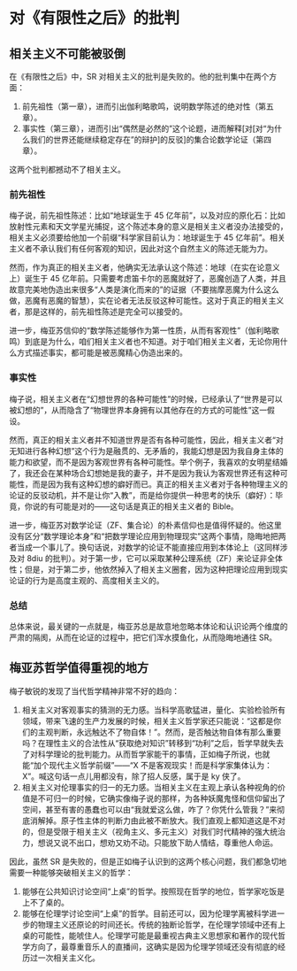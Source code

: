 # 对《有限性之后》的批判

## 相关主义不可能被驳倒

在《有限性之后》中，SR 对相关主义的批判是失败的。他的批判集中在两个方面：

1. 前先祖性（第一章），进而引出伽利略歌鸣，说明数学陈述的绝对性（第五章）。
2. 事实性（第三章），进而引出“偶然是必然的”这个论题，进而解释[对[对“为什么我们的世界还能继续稳定存在”的辩护]的反驳]的集合论数学论证（第四章）。

这两个批判都撼动不了相关主义。

### 前先祖性

梅子说，前先祖性陈述：比如“地球诞生于 45 亿年前”，以及对应的原化石：比如放射性元素和天文学星光捕捉，这个陈述本身的意义是相关主义者没办法接受的，相关主义必须要给他加一个前缀“科学家目前认为：地球诞生于 45 亿年前”。相关主义者不承认我们有任何客观的知识，因此对这个自然主义的陈述无能为力。

然而，作为真正的相关主义者，他确实无法承认这个陈述：地球（在实在论意义上）诞生于 45 亿年前。只需要考虑笛卡尔的恶魔就好了，恶魔创造了人类，并且故意完美地伪造出来很多“人类是演化而来的”的证据（不要揣摩恶魔为什么这么做，恶魔有恶魔的智慧），实在论者无法反驳这种可能性。这对于真正的相关主义者，那是这样的，前先祖性陈述是完全可以接受的。

进一步，梅亚苏信仰的“数学陈述能够作为第一性质，从而有客观性”（伽利略歌鸣）到底是为什么，咱们相关主义者也不知道。对于咱们相关主义者，无论你用什么方式描述事实，都可能是被恶魔精心伪造出来的。

### 事实性

梅子说，相关主义者在“幻想世界的各种可能性”的时候，已经承认了“世界是可以被幻想的”，从而隐含了“物理世界本身拥有以其他存在的方式的可能性”这一假设。

然而，真正的相关主义者并不知道世界是否有各种可能性，因此，相关主义者“对无知进行各种幻想”这个行为是融贯的、无矛盾的，我能幻想是因为我自身主体的能力和欲望，而不是因为客观世界有各种可能性。举个例子，我喜欢的女明星结婚了，我还会在某种场合幻想她是我的妻子，并不是因为我认为客观世界还有这种可能性，而是因为我有这种幻想的癖好而已。真正的相关主义者对于各种物理主义的论证的反驳动机，并不是让你“入教”，而是给你提供一种思考的快乐（癖好）：毕竟，你说的有可能是对的——这句话是真正的相关主义者的 Bible。

进一步，梅亚苏对数学论证（ZF、集合论）的朴素信仰也是值得怀疑的。他这里没有区分“数学理论本身”和“把数学理论应用到物理现实”这两个事情，隐晦地把两者当成一个事儿了。换句话说，对数学的论证不能直接应用到本体论上（这同样涉及对 8diu 的批判）。对于第一步，它可以采取某种公理系统（ZF）来论证非全体性；但是，对于第二步，他依然掉入了相关主义圈套，因为这种把理论应用到现实论证的行为是高度主观的、高度相关主义的。

### 总结

总体来说，最关键的一点就是，梅亚苏总是故意地忽略本体论和认识论两个维度的严肃的隔阂，从而在论证的过程中，把它们浑水摸鱼化，从而隐晦地通往 SR。

## 梅亚苏哲学值得重视的地方

梅子敏锐的发现了当代哲学精神非常不好的趋向：

1. 相关主义对客观事实的猜测的无力感。当科学高歌猛进，量化、实验检验所有领域，带来飞速的生产力发展的时候，相关主义哲学家还只能说：“这都是你们的主观判断，永远触达不了物自体！”。然而，是否触达物自体有那么重要吗？在理性主义的合法性从“获取绝对知识”转移到“功利”之后，哲学早就失去了对科学理论的批判能力。从而哲学家能干的事情，正如梅子所说，也就能“加个现代主义哲学前缀”——“X 不是客观现实！而是科学家集体认为：X”。喊这句话一点儿用都没有，除了招人反感，属于是 ky 侠了。
2. 相关主义对伦理事实的归一的无力感。当相关主义在主观上承认各种视角的价值是不可归一的时候，它确实像梅子说的那样，为各种妖魔鬼怪和信仰留出了空间，甚至有害的愚蠢也可以由“我就爱这么做，咋了？你凭什么管我？”来彻底消解掉。原子性主体的判断力由此被不断放大。我们直观上都知道这是不对的，但是受限于相关主义（视角主义、多元主义）对我们时代精神的强大统治力，想说又说不出口，想劝又劝不动。只能放下助人情结，尊重他人命运。

因此，虽然 SR 是失败的，但是正如梅子认识到的这两个核心问题，我们都急切地需要一种能够突破相关主义的哲学：

1. 能够在公共知识讨论空间“上桌”的哲学。按照现在哲学的地位，哲学家吃饭是上不了桌的。
2. 能够在伦理学讨论空间“上桌”的哲学。目前还可以，因为伦理学离被科学进一步的物理主义还原论的时间还长。传统的独断论哲学，在伦理学领域中还有上桌的可能性，能唬住人。伦理学可能是最重视古典主义思想家和著作的现代哲学方向了，最尊重音乐人的直播间，这确实是因为伦理学领域还没有彻底的经历过一次相关主义化。
